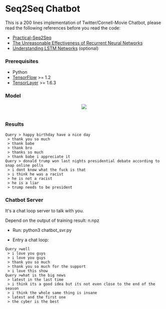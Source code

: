 # Seq2Seq Chatbot

This is a 200 lines implementation of Twitter/Cornell-Movie Chatbot, please read the following references before you read the code:

- [Practical-Seq2Seq](http://suriyadeepan.github.io/2016-12-31-practical-seq2seq/)
- [The Unreasonable Effectiveness of Recurrent Neural Networks](http://karpathy.github.io/2015/05/21/rnn-effectiveness/)
- [Understanding LSTM Networks](http://colah.github.io/posts/2015-08-Understanding-LSTMs/) (optional)

### Prerequisites

- Python 
- [TensorFlow](https://github.com/tensorflow/tensorflow) >= 1.2
- [TensorLayer](https://github.com/zsdonghao/tensorlayer) >= 1.6.3

### Model

<table class="image">
<div align="center">
    <img src="http://suriyadeepan.github.io/img/seq2seq/seq2seq2.png"/>  
    <br>  
    <em align="center"></em>  
</div>
</table>

### Results

<!---#### Twitter-->

```
Query > happy birthday have a nice day
 > thank you so much
 > thank babe
 > thank bro
 > thanks so much
 > thank babe i appreciate it
Query > donald trump won last nights presidential debate according to snap online polls
 > i dont know what the fuck is that
 > i think he was a racist
 > he is not a racist
 > he is a liar
 > trump needs to be president

```

### Chatbot Server
It's a chat loop server to talk with you.

Depend on the output of training result: n.npz

- Run:
  python3 chatbot_svr.py
  
- Entry a chat loop:

```
Query >well 
 > i love you guys
 > i love you guys
 > thank you so much
 > thank you so much for the support
 > i love this show
Query >what is the big news
 > latest in the last time
 > i think its a good idea but its not even close to the end of the season
 > i think the whole same thing is insane
 > latest and the first one
 > the cyber is the best
 ```
<!---
#### Cornell Moive

```

```
-->

